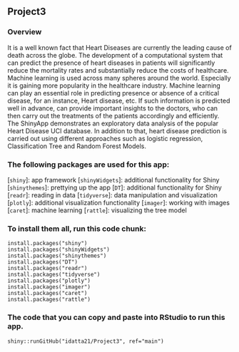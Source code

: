 ## Project3
### Overview
It is a well known fact that Heart Diseases are currently the leading cause of death across the globe. The development of a computational system that can predict the presence of heart diseases in patients will significantly reduce the mortality rates and substantially reduce the costs of healthcare. Machine learning is used across many spheres around the world. Especially it is gaining more popularity in the healthcare industry. Machine learning can play an essential role in predicting presence or absence of a critical disease, for an instance, Heart disease, etc. If such information is predicted well in advance, can provide important insights to the doctors, who can then carry out the treatments of the patients accordingly and efficiently. The ShinyApp  demonstrates an exploratory data analysis of the popular Heart Disease UCI database. In addition to that, heart disease prediction is carried out using different approaches such as logistic regression, Classification Tree and Random Forest Models.

### The following packages are used for this app:

[`shiny`]: app framework
[`shinyWidgets`]: additional functionality for Shiny
[`shinythemes`]: prettying up the app
[`DT`]: additional functionality for Shiny
[`readr`]: reading in data
[`tidyverse`]: data manipulation and visualization
[`plotly`]: additional visualization functionality
[`imager`]: working with images
[`caret`]: machine learning
[`rattle`]: visualizing the tree model

### To install them all, run this code chunk:

````````
install.packages("shiny")
install.packages("shinyWidgets")
install.packages("shinythemes")
install.packages("DT")
install.packages("readr")
install.packages("tidyverse")
install.packages("plotly")
install.packages("imager")
install.packages("caret")
install.packages("rattle")
````````
### The  code that you can copy and paste into RStudio to run this app.
```
shiny::runGitHub("idatta21/Project3", ref="main")
```